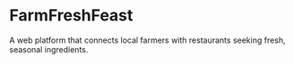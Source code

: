 # FarmFreshFeast
A web platform that connects local farmers with restaurants seeking fresh, seasonal ingredients.

